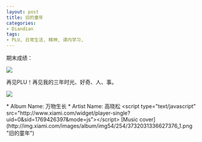```yaml
---
layout: post
title: 旧的童年
categories:
- Diandian
tags:
- PLU, 日常生活, 精神, 课内学习, 
---
```

<p>期末成绩：</p>
<p><img src="http://m1.img.srcdd.com/farm5/d/2013/0608/23/F670A74CFBB24563536340E27AB57872_B500_900_500_153.PNG" /><br /></p>
<p>再见PLU！再见我的三年时光、好奇、人、事。</p>
<p><img src="http://m2.img.srcdd.com/farm5/d/2013/0608/23/72CDE7551C4305509ACC0F61BF5B719D_B500_900_375_135.PNG" /><br /></p>* Album Name: 万物生长
* Artist Name: 高晓松
&lt;script type="text/javascript" src="http://www.xiami.com/widget/player-single?uid=0&sid=1769426397&mode=js"&gt;&lt;/script&gt;
[Music cover](http://img.xiami.com/images/album/img54/254/3732031336627376_1.png "旧的童年")
